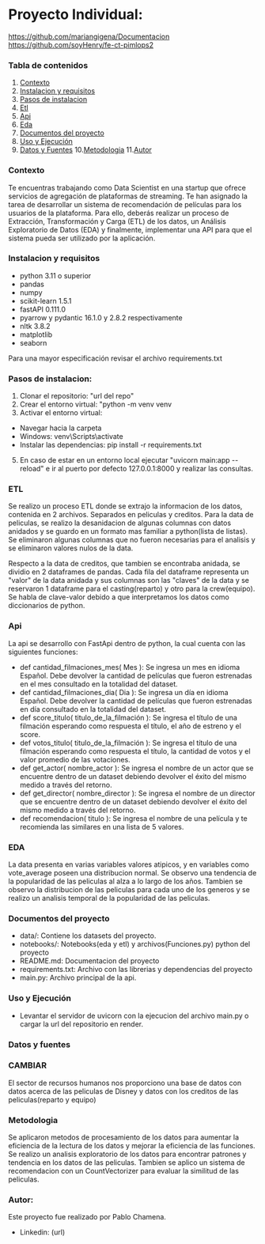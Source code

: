 # Proyecto Individual: 
https://github.com/mariangigena/Documentacion
https://github.com/soyHenry/fe-ct-pimlops2

### Tabla de contenidos

1. [Contexto](#contexto)
2. [Instalacion y requisitos](#instalacion-y-requisitos)
3. [Pasos de instalacion](#pasos-de-instalacion)
4. [Etl](#etl)
5. [Api](#api)
6. [Eda](#eda)
7. [Documentos del proyecto](#documentos-del-proyecto)
8. [Uso y Ejecución](#uso-y-ejecución)
9. [Datos y Fuentes](#datos-y-fuentes)
10.[Metodologia](#metodologia)
11.[Autor](#autor)

### Contexto
Te encuentras trabajando como Data Scientist en una startup que ofrece servicios de agregación de plataformas de streaming. Te han asignado la tarea de desarrollar un sistema de recomendación de películas para los usuarios de la plataforma. Para ello, deberás realizar un proceso de Extracción, Transformación y Carga (ETL) de los datos, un Análisis Exploratorio de Datos (EDA) y finalmente, implementar una API para que el sistema pueda ser utilizado por la aplicación.

### Instalacion y requisitos

- python 3.11 o superior
- pandas
- numpy
- scikit-learn 1.5.1
- fastAPI 0.111.0
- pyarrow y pydantic 16.1.0 y 2.8.2 respectivamente
- nltk 3.8.2
- matplotlib
- seaborn

Para una mayor especificación revisar el archivo requirements.txt

### Pasos de instalacion:
1. Clonar el repositorio: "url del repo"
2. Crear el entorno virtual: "python -m venv venv
3. Activar el entorno virtual:
- Navegar hacia la carpeta
- Windows: venv\Scripts\activate
- Instalar las dependencias: pip install -r requirements.txt
5. En caso de estar en un entorno local ejecutar "uvicorn main:app --reload" e ir al puerto por defecto 127.0.0.1:8000 y realizar las consultas.

### ETL

Se realizo un proceso ETL donde se extrajo la informacion de los datos, contenida en 2 archivos. Separados en peliculas y creditos.
Para la data de peliculas, se realizo la desanidacion de algunas columnas con datos anidados y se guardo en un formato mas familiar a python(lista de listas).
Se eliminaron algunas columnas que no fueron necesarias para el analisis y se eliminaron valores nulos de la data.

Respecto a la data de creditos, que tambien se encontraba anidada, se dividio en 2 dataframes de pandas.
Cada fila del dataframe representa un "valor" de la data anidada y sus columnas son las "claves" de la data y se reservaron 1 dataframe para el casting(reparto) y otro para la crew(equipo). Se habla de clave-valor debido a que interpretamos los datos como diccionarios de python.

### Api

La api se desarrollo con FastApi dentro de python, la cual cuenta con las siguientes funciones:
- def cantidad_filmaciones_mes( Mes ): Se ingresa un mes en idioma Español. Debe devolver la cantidad de películas que fueron estrenadas en el mes consultado en la totalidad del dataset.
- def cantidad_filmaciones_dia( Dia ): Se ingresa un día en idioma Español. Debe devolver la cantidad de películas que fueron estrenadas en día consultado en la totalidad del dataset.
- def score_titulo( titulo_de_la_filmación ): Se ingresa el título de una filmación esperando como respuesta el título, el año de estreno y el score.
- def votos_titulo( titulo_de_la_filmación ): Se ingresa el título de una filmación esperando como respuesta el título, la cantidad de votos y el valor promedio de las votaciones.
- def get_actor( nombre_actor ): Se ingresa el nombre de un actor que se encuentre dentro de un dataset debiendo devolver el éxito del mismo medido a través del retorno.
- def get_director( nombre_director ): Se ingresa el nombre de un director que se encuentre dentro de un dataset debiendo devolver el éxito del mismo medido a través del retorno.
- def recomendacion( titulo ): Se ingresa el nombre de una película y te recomienda las similares en una lista de 5 valores.

### EDA

La data presenta en varias variables valores atipicos, y en variables como vote_average poseen una distribucion normal. Se observo una tendencia de la popularidad de las peliculas al alza a lo largo de los años. Tambien se observo la distribucion de las peliculas para cada uno de los generos y se realizo un analisis temporal de la popularidad de las peliculas.


### Documentos del proyecto
- data/: Contiene los datasets del proyecto.
- notebooks/: Notebooks(eda y etl) y archivos(Funciones.py) python del proyecto
- README.md: Documentacion del proyecto
- requirements.txt: Archivo con las librerias y dependencias del proyecto
- main.py: Archivo principal de la api.

### Uso y Ejecución

- Levantar el servidor de uvicorn con la ejecucion del archivo main.py o cargar la url del repositorio en render.

### Datos y fuentes
### CAMBIAR
El sector de recursos humanos nos proporciono una base de datos con datos acerca de las peliculas de Disney y datos con los creditos de las peliculas(reparto y equipo)

### Metodologia

Se aplicaron metodos de procesamiento de los datos para aumentar la eficiencia de la lectura de los datos y mejorar la eficiencia de las funciones.
Se realizo un analisis exploratorio de los datos para encontrar patrones y tendencia en los datos de las peliculas. Tambien se aplico un sistema de recomendacion con un CountVectorizer para evaluar la similitud de las peliculas.


### Autor:

Este proyecto fue realizado por Pablo Chamena.

- Linkedin: (url)

